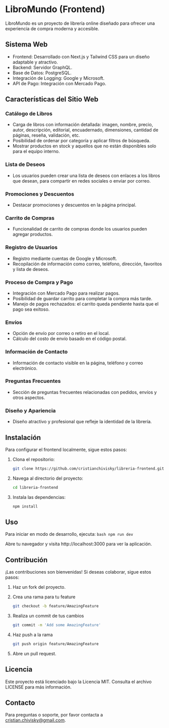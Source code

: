 # LibroMundo (Frontend)

LibroMundo es un proyecto de librería online diseñado para ofrecer una experiencia de compra moderna y accesible.

## Sistema Web

- Frontend: Desarrollado con Next.js y Tailwind CSS para un diseño adaptable y atractivo.
- Backend: Servidor GraphQL.
- Base de Datos: PostgreSQL.
- Integración de Logging: Google y Microsoft.
- API de Pago: Integración con Mercado Pago.

## Características del Sitio Web

### Catálogo de Libros

- Carga de libros con información detallada: imagen, nombre, precio, autor, descripción, editorial, encuadernado, dimensiones, cantidad de páginas, reseña, validación, etc.
- Posibilidad de ordenar por categoría y aplicar filtros de búsqueda.
- Mostrar productos en stock y aquellos que no están disponibles solo para el equipo interno.

### Lista de Deseos

- Los usuarios pueden crear una lista de deseos con enlaces a los libros que desean, para compartir en redes sociales o enviar por correo.

### Promociones y Descuentos

- Destacar promociones y descuentos en la página principal.

### Carrito de Compras

- Funcionalidad de carrito de compras donde los usuarios pueden agregar productos.

### Registro de Usuarios

- Registro mediante cuentas de Google y Microsoft.
- Recopilación de información como correo, teléfono, dirección, favoritos y lista de deseos.

### Proceso de Compra y Pago

- Integración con Mercado Pago para realizar pagos.
- Posibilidad de guardar carrito para completar la compra más tarde.
- Manejo de pagos rechazados: el carrito queda pendiente hasta que el pago sea exitoso.

### Envíos

- Opción de envío por correo o retiro en el local.
- Cálculo del costo de envío basado en el código postal.

### Información de Contacto

- Información de contacto visible en la página, teléfono y correo electrónico.

### Preguntas Frecuentes

- Sección de preguntas frecuentes relacionadas con pedidos, envíos y otros aspectos.

### Diseño y Apariencia

- Diseño atractivo y profesional que refleje la identidad de la librería.

## Instalación

Para configurar el frontend localmente, sigue estos pasos:

1. Clona el repositorio:
   ```bash
   git clone https://github.com/cristianchivisky/libreria-frontend.git
   ```

2. Navega al directorio del proyecto:
    ```bash
    cd libreria-frontend
    ```

3. Instala las dependencias:
    ```bash
    npm install
    ```

## Uso

Para iniciar en modo de desarrollo, ejecuta:
    ```bash
    npm run dev
    ```

Abre tu navegador y visita http://localhost:3000 para ver la aplicación.

## Contribución

¡Las contribuciones son bienvenidas! Si deseas colaborar, sigue estos pasos:

1. Haz un fork del proyecto.

2. Crea una rama para tu feature
    ```bash
    git checkout -b feature/AmazingFeature
    ```

3. Realiza un commit de tus cambios
    ```bash
    git commit -m 'Add some AmazingFeature'
    ```

4. Haz push a la rama
    ```bash
    git push origin feature/AmazingFeature
    ```

5. Abre un pull request.

## Licencia

Este proyecto está licenciado bajo la Licencia MIT. Consulta el archivo LICENSE para más información.

## Contacto

Para preguntas o soporte, por favor contacta a cristian.chivisky@gmail.com.
